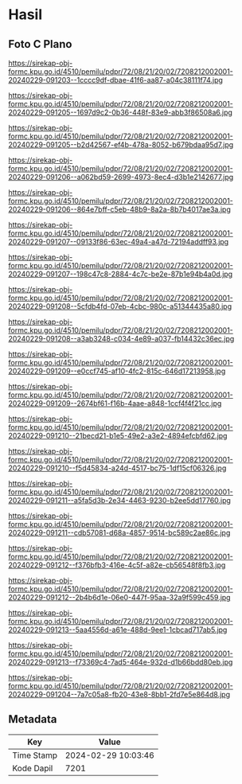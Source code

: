 # Hasil

## Foto C Plano

https://sirekap-obj-formc.kpu.go.id/4510/pemilu/pdpr/72/08/21/20/02/7208212002001-20240229-091203--1cccc9df-dbae-41f6-aa87-a04c38111f74.jpg

https://sirekap-obj-formc.kpu.go.id/4510/pemilu/pdpr/72/08/21/20/02/7208212002001-20240229-091205--1697d9c2-0b36-448f-83e9-abb3f86508a6.jpg

https://sirekap-obj-formc.kpu.go.id/4510/pemilu/pdpr/72/08/21/20/02/7208212002001-20240229-091205--b2d42567-ef4b-478a-8052-b679bdaa95d7.jpg

https://sirekap-obj-formc.kpu.go.id/4510/pemilu/pdpr/72/08/21/20/02/7208212002001-20240229-091206--a062bd59-2699-4973-8ec4-d3b1e2142677.jpg

https://sirekap-obj-formc.kpu.go.id/4510/pemilu/pdpr/72/08/21/20/02/7208212002001-20240229-091206--864e7bff-c5eb-48b9-8a2a-8b7b4017ae3a.jpg

https://sirekap-obj-formc.kpu.go.id/4510/pemilu/pdpr/72/08/21/20/02/7208212002001-20240229-091207--09133f86-63ec-49a4-a47d-72194addff93.jpg

https://sirekap-obj-formc.kpu.go.id/4510/pemilu/pdpr/72/08/21/20/02/7208212002001-20240229-091207--198c47c8-2884-4c7c-be2e-87b1e94b4a0d.jpg

https://sirekap-obj-formc.kpu.go.id/4510/pemilu/pdpr/72/08/21/20/02/7208212002001-20240229-091208--5cfdb4fd-07eb-4cbc-980c-a51344435a80.jpg

https://sirekap-obj-formc.kpu.go.id/4510/pemilu/pdpr/72/08/21/20/02/7208212002001-20240229-091208--a3ab3248-c034-4e89-a037-fb14432c36ec.jpg

https://sirekap-obj-formc.kpu.go.id/4510/pemilu/pdpr/72/08/21/20/02/7208212002001-20240229-091209--e0ccf745-af10-4fc2-815c-646d17213958.jpg

https://sirekap-obj-formc.kpu.go.id/4510/pemilu/pdpr/72/08/21/20/02/7208212002001-20240229-091209--2674bf61-f16b-4aae-a848-1ccf4f4f21cc.jpg

https://sirekap-obj-formc.kpu.go.id/4510/pemilu/pdpr/72/08/21/20/02/7208212002001-20240229-091210--21becd21-b1e5-49e2-a3e2-4894efcbfd62.jpg

https://sirekap-obj-formc.kpu.go.id/4510/pemilu/pdpr/72/08/21/20/02/7208212002001-20240229-091210--f5d45834-a24d-4517-bc75-1df15cf06326.jpg

https://sirekap-obj-formc.kpu.go.id/4510/pemilu/pdpr/72/08/21/20/02/7208212002001-20240229-091211--a5fa5d3b-2e34-4463-9230-b2ee5dd17760.jpg

https://sirekap-obj-formc.kpu.go.id/4510/pemilu/pdpr/72/08/21/20/02/7208212002001-20240229-091211--cdb57081-d68a-4857-9514-bc589c2ae86c.jpg

https://sirekap-obj-formc.kpu.go.id/4510/pemilu/pdpr/72/08/21/20/02/7208212002001-20240229-091212--f376bfb3-416e-4c5f-a82e-cb56548f8fb3.jpg

https://sirekap-obj-formc.kpu.go.id/4510/pemilu/pdpr/72/08/21/20/02/7208212002001-20240229-091212--2b4b6d1e-06e0-447f-95aa-32a9f599c459.jpg

https://sirekap-obj-formc.kpu.go.id/4510/pemilu/pdpr/72/08/21/20/02/7208212002001-20240229-091213--5aa4556d-a61e-488d-9ee1-1cbcad717ab5.jpg

https://sirekap-obj-formc.kpu.go.id/4510/pemilu/pdpr/72/08/21/20/02/7208212002001-20240229-091213--f73369c4-7ad5-464e-932d-d1b66bdd80eb.jpg

https://sirekap-obj-formc.kpu.go.id/4510/pemilu/pdpr/72/08/21/20/02/7208212002001-20240229-091204--7a7c05a8-fb20-43e8-8bb1-2fd7e5e864d8.jpg


## Metadata

| Key        | Value               |
| ---------- | ------------------- |
| Time Stamp | 2024-02-29 10:03:46 |
| Kode Dapil | 7201                |



